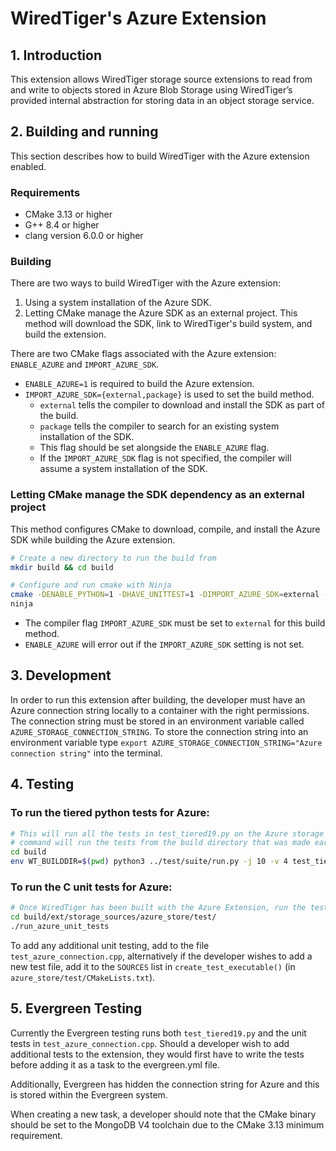 # WiredTiger's Azure Extension
## 1. Introduction
This extension allows WiredTiger storage source extensions to read from and write to objects stored
in Azure Blob Storage using WiredTiger’s provided internal abstraction for storing data in an object
storage service.

## 2. Building and running
This section describes how to build WiredTiger with the Azure extension enabled.

### Requirements
* CMake 3.13 or higher
* G++ 8.4 or higher
* clang version 6.0.0 or higher

### Building
There are two ways to build WiredTiger with the Azure extension:

1. Using a system installation of the Azure SDK.
2. Letting CMake manage the Azure SDK as an external project. This method will download the SDK, 
link to WiredTiger's build system, and build the extension.

There are two CMake flags associated with the Azure extension: `ENABLE_AZURE` and `IMPORT_AZURE_SDK`.
* `ENABLE_AZURE=1` is required to build the Azure extension.
* `IMPORT_AZURE_SDK={external,package}` is used to set the build method.
    *   `external` tells the compiler to download and install the SDK as part of the build.
    *   `package` tells the compiler to search for an existing system installation of the SDK.
    *    This flag should be set alongside the `ENABLE_AZURE` flag.
    *    If the `IMPORT_AZURE_SDK` flag is not specified, the compiler will assume a system
         installation of the SDK.

### Letting CMake manage the SDK dependency as an external project

This method configures CMake to download, compile, and install the Azure SDK while building the
Azure extension.

```bash
# Create a new directory to run the build from
mkdir build && cd build

# Configure and run cmake with Ninja
cmake -DENABLE_PYTHON=1 -DHAVE_UNITTEST=1 -DIMPORT_AZURE_SDK=external -DENABLE_AZURE=1 -G Ninja ../.
ninja
```

* The compiler flag `IMPORT_AZURE_SDK` must be set to `external` for this build method.
* `ENABLE_AZURE` will error out if the `IMPORT_AZURE_SDK` setting is not set.
## 3. Development
In order to run this extension after building, the developer must have an Azure connection string
locally to a container with the right permissions. The connection string must be stored in an
environment variable called `AZURE_STORAGE_CONNECTION_STRING`. To store the connection string
into an environment variable type
`export AZURE_STORAGE_CONNECTION_STRING="Azure connection string"` into the terminal.
## 4. Testing

### To run the tiered python tests for Azure:

```bash
# This will run all the tests in test_tiered19.py on the Azure storage source. The following
# command will run the tests from the build directory that was made earlier.
cd build
env WT_BUILDDIR=$(pwd) python3 ../test/suite/run.py -j 10 -v 4 test_tiered19
```

### To run the C unit tests for Azure:

```bash
# Once WiredTiger has been built with the Azure Extension, run the tests from the build directory
cd build/ext/storage_sources/azure_store/test/
./run_azure_unit_tests
```

To add any additional unit testing, add to the file `test_azure_connection.cpp`, alternatively if
the developer wishes to add a new test file, add it to the `SOURCES` list in
`create_test_executable()` (in `azure_store/test/CMakeLists.txt`).

## 5. Evergreen Testing
Currently the Evergreen testing runs both `test_tiered19.py` and the unit tests in
`test_azure_connection.cpp`. Should a developer wish to add additional tests to the extension, they
would first have to write the tests before adding it as a task to the evergreen.yml file.

Additionally, Evergreen has hidden the connection string for Azure and this is stored within the
Evergreen system.

When creating a new task, a developer should note that the CMake binary should be set to the MongoDB
V4 toolchain due to the CMake 3.13 minimum requirement.